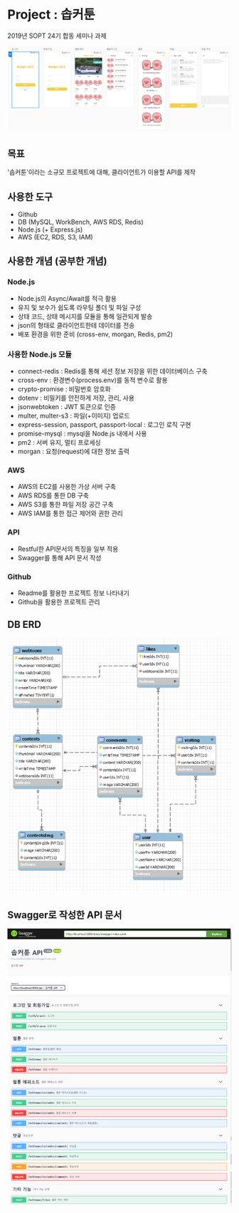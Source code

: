 # Project : 솝커툰
2019년 SOPT 24기 합동 세미나 과제

![디자인 도안](./황보소연,박재성_hw_6/public/images/design.png)

## 목표
'솝커툰'이라는 소규모 프로젝트에 대해, 클라이언트가 이용할 API를 제작


## 사용한 도구
- Github
- DB (MySQL, WorkBench, AWS RDS, Redis)
- Node.js (+ Express.js)
- AWS (EC2, RDS, S3, IAM)



## 사용한 개념 (공부한 개념)
### Node.js 
- Node.js의 Async/Await를 적극 활용
- 유지 및 보수가 쉽도록 라우팅 폴더 및 파일 구성
- 상태 코드, 상태 메시지를 모듈을 통해 일관되게 발송
- json의 형태로 클라이언트한테 데이터를 전송
- 배포 환경을 위한 준비 (cross-env, morgan, Redis, pm2)

### 사용한 Node.js 모듈
- connect-redis : Redis를 통해 세션 정보 저장을 위한 데이터베이스 구축
- cross-env : 환경변수(process.env)를 동적 변수로 활용
- crypto-promise : 비밀번호 암호화
- dotenv : 비밀키를 안전하게 저장, 관리, 사용
- jsonwebtoken : JWT 토큰으로 인증
- multer, multer-s3 : 파일(+이미지) 업로드
- express-session, passport, passport-local : 로그인 로직 구현
- promise-mysql : mysql을 Node.js 내에서 사용
- pm2 : 서버 유지, 멀티 프로세싱
- morgan : 요청(request)에 대한 정보 출력

### AWS
- AWS의 EC2를 사용한 가상 서버 구축
- AWS RDS를 통한 DB 구축
- AWS S3를 통한 파일 저장 공간 구축
- AWS IAM를 통한 접근 제어와 권한 관리

### API
- Restful한 API문서의 특징을 일부 적용
- Swagger를 통해 API 문서 작성

### Github
- Readme를 활용한 프로젝트 정보 나타내기
- Github을 활용한 프로젝트 관리




## DB ERD
![DB ERD](./황보소연,박재성_hw_6/public/images/ERD.png)


## Swagger로 작성한 API 문서
![Swagger API 문서](./황보소연,박재성_hw_6/public/images/swagger_api.png)
